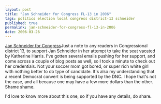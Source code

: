 ```yaml
---
layout: post
title: "Jan Schneider for Congress FL-13 in 2006"
tags: politics election local congress district-13 schneider
published: true
permalink: jan-schneider-for-congress-fl-13-in-2006
date: 2006-03-26
---
```


<a href="http://www.votejan.com/">Jan Schneider for Congress</a>Just a note to any readers in  Congressional district 13, to support Jan Schneider in her attempt to take the seat vacated by Katherine Harris.  I've gotten several emails pushing for her support, and come across a couple of blog posts as well, so I took a minute to check out her credentials.  Not your soccer mom got bored, or super rich white girl with nothing better to do type of candidate.  It's also my understanding that a recent Democrat convert is being supported by the DNC.  I hope that's not the case, and all because one may have a few more dollars than the other.  Shame shame.

I'd love to know more about this one, so if you have any details, do share.
